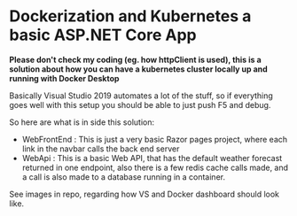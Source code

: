 # Dockerization and Kubernetes a basic ASP.NET Core App

**Please don't check my coding (eg. how httpClient is used), this is a solution about how you can have a kubernetes cluster locally up and running with Docker Desktop**

Basically Visual Studio 2019 automates a lot of the stuff, so if everything goes well with this setup you should be able to just push F5 and debug.

So here are what is in side this solution:

- WebFrontEnd : This is just a very basic Razor pages project, where each link in the navbar calls the back end server
- WebApi : This is a basic Web API, that has the default weather forecast returned in one endpoint, also there is a few redis cache calls made, and a call is also made to a database running in 
a container.

See images in repo, regarding how VS and Docker dashboard should look like.
